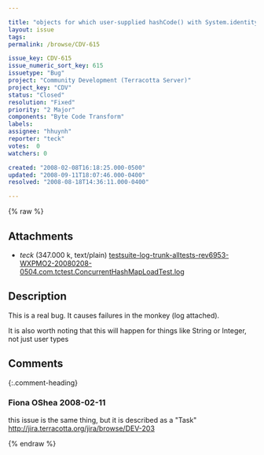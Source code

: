 ```yaml
---

title: "objects for which user-supplied hashCode() with System.identityHashCode() are equal cannot be used in shared ConcurrentHashMaps"
layout: issue
tags: 
permalink: /browse/CDV-615

issue_key: CDV-615
issue_numeric_sort_key: 615
issuetype: "Bug"
project: "Community Development (Terracotta Server)"
project_key: "CDV"
status: "Closed"
resolution: "Fixed"
priority: "2 Major"
components: "Byte Code Transform"
labels: 
assignee: "hhuynh"
reporter: "teck"
votes:  0
watchers: 0

created: "2008-02-08T16:18:25.000-0500"
updated: "2008-09-11T18:07:46.000-0400"
resolved: "2008-08-18T14:36:11.000-0400"

---
```




{% raw %}


## Attachments
  
* <em>teck</em> (347.000 k, text/plain) [testsuite-log-trunk-alltests-rev6953-WXPMO2-20080208-0504.com.tctest.ConcurrentHashMapLoadTest.log](/attachments/CDV/CDV-615/testsuite-log-trunk-alltests-rev6953-WXPMO2-20080208-0504.com.tctest.ConcurrentHashMapLoadTest.log)
  



## Description

<div markdown="1" class="description">

This is a real bug. It causes failures in the monkey (log attached). 

It is also worth noting that this will happen for things like String or Integer, not just user types


</div>

## Comments


{:.comment-heading}
### **Fiona OShea** <span class="date">2008-02-11</span>

<div markdown="1" class="comment">

this issue is the same thing, but it is described as a "Task"
http://jira.terracotta.org/jira/browse/DEV-203

</div>



{% endraw %}
